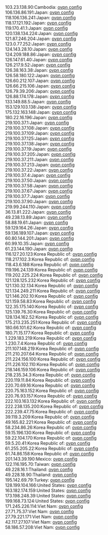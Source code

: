 103.23.138.90:Cambodia: [ovpn config](vpn/103_23_138_90.ovpn)  
106.136.86.191:Japan: [ovpn config](vpn/106_136_86_191.ovpn)  
118.106.136.241:Japan: [ovpn config](vpn/118_106_136_241.ovpn)  
118.17.121.192:Japan: [ovpn config](vpn/118_17_121_192.ovpn)  
119.170.41.1:Japan: [ovpn config](vpn/119_170_41_1.ovpn)  
120.138.134.224:Japan: [ovpn config](vpn/120_138_134_224.ovpn)  
121.87.246.204:Japan: [ovpn config](vpn/121_87_246_204.ovpn)  
123.0.77.252:Japan: [ovpn config](vpn/123_0_77_252.ovpn)  
124.143.28.10:Japan: [ovpn config](vpn/124_143_28_10.ovpn)  
124.209.188.86:Japan: [ovpn config](vpn/124_209_188_86.ovpn)  
126.147.61.40:Japan: [ovpn config](vpn/126_147_61_40.ovpn)  
126.217.9.52:Japan: [ovpn config](vpn/126_217_9_52.ovpn)  
126.38.163.38:Japan: [ovpn config](vpn/126_38_163_38.ovpn)  
126.58.180.122:Japan: [ovpn config](vpn/126_58_180_122.ovpn)  
126.60.212.107:Japan: [ovpn config](vpn/126_60_212_107.ovpn)  
126.66.215.106:Japan: [ovpn config](vpn/126_66_215_106.ovpn)  
126.79.39.206:Japan: [ovpn config](vpn/126_79_39_206.ovpn)  
126.88.174.178:Japan: [ovpn config](vpn/126_88_174_178.ovpn)  
133.149.88.5:Japan: [ovpn config](vpn/133_149_88_5.ovpn)  
153.129.103.138:Japan: [ovpn config](vpn/153_129_103_138.ovpn)  
175.132.163.148:Japan: [ovpn config](vpn/175_132_163_148.ovpn)  
180.22.16.196:Japan: [ovpn config](vpn/180_22_16_196.ovpn)  
219.100.37.1:Japan: [ovpn config](vpn/219_100_37_1.ovpn)  
219.100.37.108:Japan: [ovpn config](vpn/219_100_37_108.ovpn)  
219.100.37.109:Japan: [ovpn config](vpn/219_100_37_109.ovpn)  
219.100.37.125:Japan: [ovpn config](vpn/219_100_37_125.ovpn)  
219.100.37.138:Japan: [ovpn config](vpn/219_100_37_138.ovpn)  
219.100.37.19:Japan: [ovpn config](vpn/219_100_37_19.ovpn)  
219.100.37.205:Japan: [ovpn config](vpn/219_100_37_205.ovpn)  
219.100.37.211:Japan: [ovpn config](vpn/219_100_37_211.ovpn)  
219.100.37.213:Japan: [ovpn config](vpn/219_100_37_213.ovpn)  
219.100.37.22:Japan: [ovpn config](vpn/219_100_37_22.ovpn)  
219.100.37.4:Japan: [ovpn config](vpn/219_100_37_4.ovpn)  
219.100.37.50:Japan: [ovpn config](vpn/219_100_37_50.ovpn)  
219.100.37.58:Japan: [ovpn config](vpn/219_100_37_58.ovpn)  
219.100.37.67:Japan: [ovpn config](vpn/219_100_37_67.ovpn)  
219.100.37.7:Japan: [ovpn config](vpn/219_100_37_7.ovpn)  
219.100.37.90:Japan: [ovpn config](vpn/219_100_37_90.ovpn)  
219.99.244.110:Japan: [ovpn config](vpn/219_99_244_110.ovpn)  
36.13.81.222:Japan: [ovpn config](vpn/36_13_81_222.ovpn)  
49.238.13.89:Japan: [ovpn config](vpn/49_238_13_89.ovpn)  
58.88.19.61:Japan: [ovpn config](vpn/58_88_19_61.ovpn)  
59.129.164.26:Japan: [ovpn config](vpn/59_129_164_26.ovpn)  
59.136.189.107:Japan: [ovpn config](vpn/59_136_189_107.ovpn)  
60.80.144.201:Japan: [ovpn config](vpn/60_80_144_201.ovpn)  
60.99.10.35:Japan: [ovpn config](vpn/60_99_10_35.ovpn)  
61.23.144.190:Japan: [ovpn config](vpn/61_23_144_190.ovpn)  
116.127.20.123:Korea Republic of: [ovpn config](vpn/116_127_20_123.ovpn)  
118.217.102.3:Korea Republic of: [ovpn config](vpn/118_217_102_3.ovpn)  
118.43.6.188:Korea Republic of: [ovpn config](vpn/118_43_6_188.ovpn)  
119.196.24.139:Korea Republic of: [ovpn config](vpn/119_196_24_139.ovpn)  
119.202.225.224:Korea Republic of: [ovpn config](vpn/119_202_225_224.ovpn)  
121.128.125.232:Korea Republic of: [ovpn config](vpn/121_128_125_232.ovpn)  
121.130.32.134:Korea Republic of: [ovpn config](vpn/121_130_32_134.ovpn)  
121.134.249.211:Korea Republic of: [ovpn config](vpn/121_134_249_211.ovpn)  
121.146.202.10:Korea Republic of: [ovpn config](vpn/121_146_202_10.ovpn)  
121.159.58.83:Korea Republic of: [ovpn config](vpn/121_159_58_83.ovpn)  
122.35.175.140:Korea Republic of: [ovpn config](vpn/122_35_175_140.ovpn)  
125.139.76.30:Korea Republic of: [ovpn config](vpn/125_139_76_30.ovpn)  
128.134.162.52:Korea Republic of: [ovpn config](vpn/128_134_162_52.ovpn)  
175.213.235.251:Korea Republic of: [ovpn config](vpn/175_213_235_251.ovpn)  
180.66.101.62:Korea Republic of: [ovpn config](vpn/180_66_101_62.ovpn)  
180.71.15.177:Korea Republic of: [ovpn config](vpn/180_71_15_177.ovpn)  
1.229.183.219:Korea Republic of: [ovpn config](vpn/1_229_183_219.ovpn)  
1.230.7.4:Korea Republic of: [ovpn config](vpn/1_230_7_4.ovpn)  
211.107.148.219:Korea Republic of: [ovpn config](vpn/211_107_148_219.ovpn)  
211.210.207.64:Korea Republic of: [ovpn config](vpn/211_210_207_64.ovpn)  
211.224.156.100:Korea Republic of: [ovpn config](vpn/211_224_156_100.ovpn)  
211.226.102.110:Korea Republic of: [ovpn config](vpn/211_226_102_110.ovpn)  
218.146.159.106:Korea Republic of: [ovpn config](vpn/218_146_159_106.ovpn)  
218.235.34.3:Korea Republic of: [ovpn config](vpn/218_235_34_3.ovpn)  
220.119.11.84:Korea Republic of: [ovpn config](vpn/220_119_11_84.ovpn)  
220.70.69.16:Korea Republic of: [ovpn config](vpn/220_70_69_16.ovpn)  
220.75.163.152:Korea Republic of: [ovpn config](vpn/220_75_163_152.ovpn)  
220.76.93.157:Korea Republic of: [ovpn config](vpn/220_76_93_157.ovpn)  
222.103.163.132:Korea Republic of: [ovpn config](vpn/222_103_163_132.ovpn)  
222.238.135.200:Korea Republic of: [ovpn config](vpn/222_238_135_200.ovpn)  
222.239.47.75:Korea Republic of: [ovpn config](vpn/222_239_47_75.ovpn)  
39.119.3.209:Korea Republic of: [ovpn config](vpn/39_119_3_209.ovpn)  
49.165.82.221:Korea Republic of: [ovpn config](vpn/49_165_82_221.ovpn)  
58.234.86.26:Korea Republic of: [ovpn config](vpn/58_234_86_26.ovpn)  
59.15.196.130:Korea Republic of: [ovpn config](vpn/59_15_196_130.ovpn)  
59.22.104.170:Korea Republic of: [ovpn config](vpn/59_22_104_170.ovpn)  
59.5.20.41:Korea Republic of: [ovpn config](vpn/59_5_20_41.ovpn)  
61.255.205.22:Korea Republic of: [ovpn config](vpn/61_255_205_22.ovpn)  
61.74.86.158:Korea Republic of: [ovpn config](vpn/61_74_86_158.ovpn)  
201.143.39.190:Mexico: [ovpn config](vpn/201_143_39_190.ovpn)  
122.116.195.70:Taiwan: [ovpn config](vpn/122_116_195_70.ovpn)  
49.228.16.1:Thailand: [ovpn config](vpn/49_228_16_1.ovpn)  
49.228.18.90:Thailand: [ovpn config](vpn/49_228_18_90.ovpn)  
195.142.69.79:Turkey: [ovpn config](vpn/195_142_69_79.ovpn)  
128.199.104.166:United States: [ovpn config](vpn/128_199_104_166.ovpn)  
163.182.174.159:United States: [ovpn config](vpn/163_182_174_159.ovpn)  
173.198.248.39:United States: [ovpn config](vpn/173_198_248_39.ovpn)  
199.168.73.124:United States: [ovpn config](vpn/199_168_73_124.ovpn)  
171.245.226.114:Viet Nam: [ovpn config](vpn/171_245_226_114.ovpn)  
27.71.75.37:Viet Nam: [ovpn config](vpn/27_71_75_37.ovpn)  
27.79.221.171:Viet Nam: [ovpn config](vpn/27_79_221_171.ovpn)  
42.117.27.107:Viet Nam: [ovpn config](vpn/42_117_27_107.ovpn)  
58.186.57.208:Viet Nam: [ovpn config](vpn/58_186_57_208.ovpn)  
